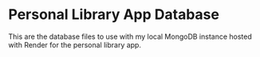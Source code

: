 # Personal Library App Database

This are the database files to use with my local MongoDB instance hosted with Render for the personal library app.